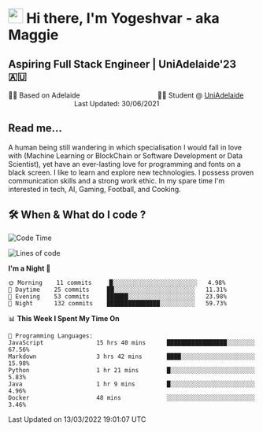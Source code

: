 <h1><img src="https://emojis.slackmojis.com/emojis/images/1531849430/4246/blob-sunglasses.gif?1531849430" width="30"/> Hi there, I'm Yogeshvar - aka Maggie</h1>

## Aspiring Full Stack Engineer | UniAdelaide'23 🇦🇺  
🏂🏻  Based on Adelaide &nbsp;&nbsp;&nbsp;&nbsp;&nbsp;&nbsp;&nbsp;&nbsp;&nbsp;&nbsp;&nbsp;&nbsp;&nbsp;&nbsp;&nbsp;&nbsp;&nbsp;&nbsp;&nbsp;&nbsp;&nbsp;&nbsp;&nbsp;&nbsp;&nbsp;&nbsp;&nbsp;&nbsp;&nbsp;&nbsp;&nbsp;&nbsp;&nbsp;&nbsp;&nbsp;&nbsp;&nbsp;&nbsp;&nbsp;👨‍💻 Student @ [UniAdelaide](https://www.adelaide.edu.au)   &nbsp;&nbsp;&nbsp;&nbsp;&nbsp;&nbsp;&nbsp;&nbsp;&nbsp;&nbsp;&nbsp;&nbsp;&nbsp;&nbsp;&nbsp;&nbsp;&nbsp;&nbsp;&nbsp;&nbsp;&nbsp;&nbsp;&nbsp;&nbsp;&nbsp;&nbsp;&nbsp;&nbsp;&nbsp;&nbsp;&nbsp;&nbsp; &nbsp;Last Updated: 30/06/2021

## Read me...

A human being still wandering in which specialisation I would fall in love with (Machine Learning or BlockChain or Software Development or Data Scientist), yet have an ever-lasting love for programming and fonts on a black screen. I like to learn and explore new technologies. I possess proven communication skills and a strong work ethic. In my spare time I'm interested in tech, AI, Gaming, Football, and Cooking.

## 🛠 When & What do I code ?  

<!--START_SECTION:waka-->
![Code Time](http://img.shields.io/badge/Code%20Time-1%2C260%20hrs%2046%20mins-blue)

![Lines of code](https://img.shields.io/badge/From%20Hello%20World%20I%27ve%20Written-101%20Thousand%20lines%20of%20code-blue)

**I'm a Night 🦉** 

```text
🌞 Morning    11 commits     █░░░░░░░░░░░░░░░░░░░░░░░░   4.98% 
🌆 Daytime    25 commits     ██░░░░░░░░░░░░░░░░░░░░░░░   11.31% 
🌃 Evening    53 commits     ██████░░░░░░░░░░░░░░░░░░░   23.98% 
🌙 Night      132 commits    ███████████████░░░░░░░░░░   59.73%

```


📊 **This Week I Spent My Time On** 

```text
💬 Programming Languages: 
JavaScript               15 hrs 40 mins      █████████████████░░░░░░░░   67.56% 
Markdown                 3 hrs 42 mins       ████░░░░░░░░░░░░░░░░░░░░░   15.98% 
Python                   1 hr 21 mins        █░░░░░░░░░░░░░░░░░░░░░░░░   5.83% 
Java                     1 hr 9 mins         █░░░░░░░░░░░░░░░░░░░░░░░░   4.96% 
Docker                   48 mins             ░░░░░░░░░░░░░░░░░░░░░░░░░   3.46%

```


 Last Updated on 13/03/2022 19:01:07 UTC
<!--END_SECTION:waka-->
